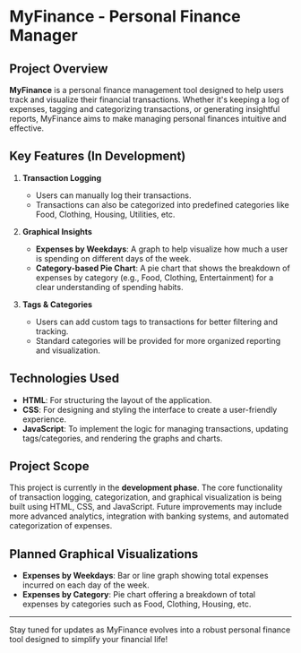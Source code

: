 # MyFinance - Personal Finance Manager



## Project Overview

**MyFinance** is a personal finance management tool designed to help users track and visualize their financial transactions. Whether it's keeping a log of expenses, tagging and categorizing transactions, or generating insightful reports, MyFinance aims to make managing personal finances intuitive and effective.

## Key Features (In Development)

1. **Transaction Logging**  
   - Users can manually log their transactions.
   - Transactions can also be categorized into predefined categories like Food, Clothing, Housing, Utilities, etc.

2. **Graphical Insights**  
   - **Expenses by Weekdays**: A graph to help visualize how much a user is spending on different days of the week.
   - **Category-based Pie Chart**: A pie chart that shows the breakdown of expenses by category (e.g., Food, Clothing, Entertainment) for a clear understanding of spending habits.

3. **Tags & Categories**  
   - Users can add custom tags to transactions for better filtering and tracking.
   - Standard categories will be provided for more organized reporting and visualization.

## Technologies Used

- **HTML**: For structuring the layout of the application.
- **CSS**: For designing and styling the interface to create a user-friendly experience.
- **JavaScript**: To implement the logic for managing transactions, updating tags/categories, and rendering the graphs and charts.

## Project Scope

This project is currently in the **development phase**. The core functionality of transaction logging, categorization, and graphical visualization is being built using HTML, CSS, and JavaScript. Future improvements may include more advanced analytics, integration with banking systems, and automated categorization of expenses.

## Planned Graphical Visualizations

- **Expenses by Weekdays**: Bar or line graph showing total expenses incurred on each day of the week.
- **Expenses by Category**: Pie chart offering a breakdown of total expenses by categories such as Food, Clothing, Housing, etc.

---

Stay tuned for updates as MyFinance evolves into a robust personal finance tool designed to simplify your financial life!

